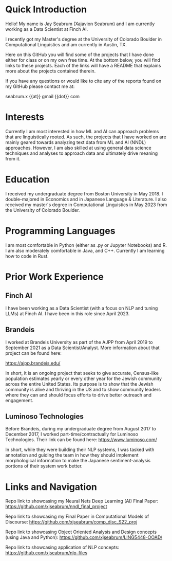 # Quick Introduction
Hello! My name is Jay Seabrum (Xajavion Seabrum) and I am currently working as a Data Scientist at Finch AI.  

I recently got my Master's degree at the University of Colorado Boulder in Computational Linguistics and am currently in Austin, TX.

Here on this GitHub you will find some of the projects that I have done either for class or on my own free time. At the bottom below, you will find links to these projects.  Each of the links will have a README that explains more about the projects contained therein. 

If you have any questions or would like to cite any of the reports found on my GitHub please contact me at:

seabrum.x {{at}} gmail {{dot}} com

# Interests
Currently I am most interested in how ML and AI can approach problems that are linguistically rooted.  As such, the projects that I have worked on are mainly geared towards analyzing text data from ML and AI (NNDL) approaches.  However, I am also skilled at using general data science techniques and analyses to approach data and ultimately drive meaning from it.  

# Education
I received my undergraduate degree from Boston University in May 2018.  I double-majored in Economics and in Japanese Language & Literature.
I also received my master's degree in Computational Linguistics in May 2023 from the University of Colorado Boulder.

# Programming Languages
I am most comfortable in Python (either as .py or Jupyter Notebooks) and R.  I am also moderately comfortable in Java, and C++.  Currently I am learning how to code in Rust.  

# Prior Work Experience
## Finch AI
I have been working as a Data Scientist (with a focus on NLP and tuning LLMs) at Finch AI.  I have been in this role since April 2023.

## Brandeis
I worked at Brandeis University as part of the AJPP from April 2019 to September 2021 as a Data Scientist/Analyst.  More information about that project can be found here:

https://ajpp.brandeis.edu/

In short, it is an ongoing project that seeks to give accurate, Census-like population estimates yearly or every other year for the Jewish community across the entire United States.  Its purpose is to show that the Jewish community is alive and thriving in the US and to show community leaders where they can and should focus efforts to drive better outreach and engagement.  

## Luminoso Technologies
Before Brandeis, during my undergraduate degree from August 2017 to December 2017, I worked part-time/contractually for Luminoso Technologies.  Their link can be
found here:  https://www.luminoso.com/

In short, while they were building their NLP systems, I was tasked with annotation and guiding the team in how they should implement morphological information to make the Japanese sentiment-analysis portions of their system work better.


# Links and Navigation
Repo link to showcasing my Neural Nets Deep Learning (AI) Final Paper:
https://github.com/xjseabrum/nndl_final_project

Repo link to showcasing my Final Paper in Computational Models of Discourse:
https://github.com/xjseabrum/comp_disc_S22_proj

Repo link to showcasing Object Oriented Analysis and Design concepts (using Java and Python):
https://github.com/xjseabrum/LING5448-OOAD/

Repo link to showcasing application of NLP concepts:
https://github.com/xjseabrum/nlp-files
